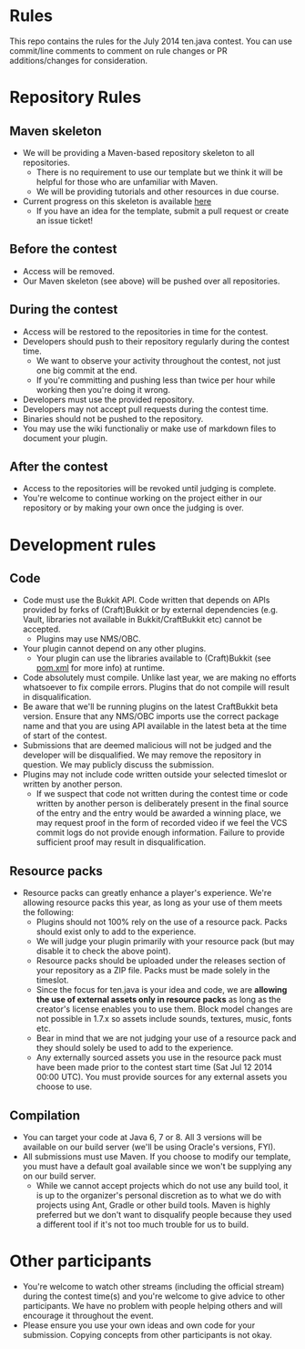Rules
==============


This repo contains the rules for the July 2014 ten.java contest. You can use commit/line comments to comment on rule changes or PR additions/changes for consideration.

Repository Rules
================

Maven skeleton
--------------

* We will be providing a Maven-based repository skeleton to all repositories.
  * There is no requirement to use our template but we think it will be helpful for those who are unfamiliar with Maven.   
  * We will be providing tutorials and other resources in due course.
* Current progress on this skeleton is available [here](https://github.com/tenjava/repository-template)
  * If you have an idea for the template, submit a pull request or create an issue ticket!

Before the contest
------------------

* Access will be removed.
* Our Maven skeleton (see above) will be pushed over all repositories.

During the contest
------------------

* Access will be restored to the repositories in time for the contest.
* Developers should push to their repository regularly during the contest time.
  * We want to observe your activity throughout the contest, not just one big commit at the end. 
  * If you're committing and pushing less than twice per hour while working then you're doing it wrong.
* Developers must use the provided repository.
* Developers may not accept pull requests during the contest time.
* Binaries should not be pushed to the repository.
* You may use the wiki functionaliy or make use of markdown files to document your plugin.

After the contest
-----------------
* Access to the repositories will be revoked until judging is complete.
* You're welcome to continue working on the project either in our repository or by making your own once the judging is over.


Development rules
=================

Code
----

* Code must use the Bukkit API. Code written that depends on APIs provided by forks of (Craft)Bukkit or by external dependencies (e.g. Vault, libraries not available in Bukkit/CraftBukkit etc) cannot be accepted.
  * Plugins may use NMS/OBC.
* Your plugin cannot depend on any other plugins.
  * Your plugin can use the libraries available to (Craft)Bukkit (see [pom.xml](https://github.com/Bukkit/CraftBukkit/blob/master/pom.xml#L54) for more info) at runtime.
* Code absolutely must compile. Unlike last year, we are making no efforts whatsoever to fix compile errors. Plugins that do not compile will result in disqualification.
* Be aware that we'll be running plugins on the latest CraftBukkit beta version. Ensure that any NMS/OBC imports use the correct package name and that you are using API available in the latest beta at the time of start of the contest.
* Submissions that are deemed malicious will not be judged and the developer will be disqualified. We may remove the repository in question. We may publicly discuss the submission.
* Plugins may not include code written outside your selected timeslot or written by another person.
  * If we suspect that code not written during the contest time or code written by another person is deliberately present in the final source of the entry and the entry would be awarded a winning place, we may request proof in the form of recorded video if we feel the VCS commit logs do not provide enough information. Failure to provide sufficient proof may result in disqualification.

Resource packs
--------------

* Resource packs can greatly enhance a player's experience. We're allowing resource packs this year, as long as your use of them meets the following:
  * Plugins should not 100% rely on the use of a resource pack. Packs should exist only to add to the experience.
  * We will judge your plugin primarily with your resource pack (but may disable it to check the above point).
  * Resource packs should be uploaded under the releases section of your repository as a ZIP file. Packs must be made solely in the timeslot.
  * Since the focus for ten.java is your idea and code, we are **allowing the use of external assets only in resource packs** as long as the creator's license enables you to use them. Block model changes are not possible in 1.7.x so assets include sounds, textures, music, fonts etc.
  * Bear in mind that we are not judging your use of a resource pack and they should solely be used to add to the experience.
  * Any externally sourced assets you use in the resource pack must have been made prior to the contest start time (Sat Jul 12 2014 00:00 UTC). You must provide sources for any external assets you choose to use.

Compilation
-----------

* You can target your code at Java 6, 7 or 8. All 3 versions will be available on our build server (we'll be using Oracle's versions, FYI).
* All submissions must use Maven. If you choose to modify our template, you must have a default goal available since we won't be supplying any on our build server.
  * While we cannot accept projects which do not use any build tool, it is up to the organizer's personal discretion as to what we do with projects using Ant, Gradle or other build tools. Maven is highly preferred but we don't want to disqualify people because they used a different tool if it's not too much trouble for us to build.

Other participants
==================

* You're welcome to watch other streams (including the official stream) during the contest time(s) and you're welcome to give advice to other participants. We have no problem with people helping others and will encourage it throughout the event.
* Please ensure you use your own ideas and own code for your submission. Copying concepts from other participants is not okay.
